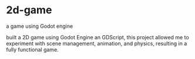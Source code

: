 # 2d-game
a game using Godot engine


built a 2D game using Godot Engine an GDScript, this project allowed me to experiment with scene management, animation, and physics, resulting in a fully functional game.
